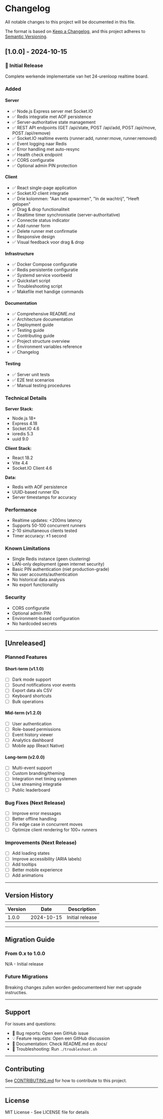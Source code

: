 # Changelog

All notable changes to this project will be documented in this file.

The format is based on [Keep a Changelog](https://keepachangelog.com/en/1.0.0/),
and this project adheres to [Semantic Versioning](https://semver.org/spec/v2.0.0.html).

## [1.0.0] - 2024-10-15

### 🎉 Initial Release

Complete werkende implementatie van het 24-urenloop realtime board.

### Added

#### Server
- ✅ Node.js Express server met Socket.IO
- ✅ Redis integratie met AOF persistence
- ✅ Server-authoritative state management
- ✅ REST API endpoints (GET /api/state, POST /api/add, POST /api/move, POST /api/remove)
- ✅ Socket.IO realtime events (runner:add, runner:move, runner:removed)
- ✅ Event logging naar Redis
- ✅ Error handling met auto-resync
- ✅ Health check endpoint
- ✅ CORS configuratie
- ✅ Optional admin PIN protection

#### Client
- ✅ React single-page application
- ✅ Socket.IO client integratie
- ✅ Drie kolommen: "Aan het opwarmen", "In de wachtrij", "Heeft gelopen"
- ✅ Drag & drop functionaliteit
- ✅ Realtime timer synchronisatie (server-authoritative)
- ✅ Connectie status indicator
- ✅ Add runner form
- ✅ Delete runner met confirmatie
- ✅ Responsive design
- ✅ Visual feedback voor drag & drop

#### Infrastructure
- ✅ Docker Compose configuratie
- ✅ Redis persistentie configuratie
- ✅ Systemd service voorbeeld
- ✅ Quickstart script
- ✅ Troubleshooting script
- ✅ Makefile met handige commands

#### Documentation
- ✅ Comprehensive README.md
- ✅ Architecture documentation
- ✅ Deployment guide
- ✅ Testing guide
- ✅ Contributing guide
- ✅ Project structure overview
- ✅ Environment variables reference
- ✅ Changelog

#### Testing
- ✅ Server unit tests
- ✅ E2E test scenarios
- ✅ Manual testing procedures

### Technical Details

**Server Stack:**
- Node.js 18+
- Express 4.18
- Socket.IO 4.6
- ioredis 5.3
- uuid 9.0

**Client Stack:**
- React 18.2
- Vite 4.4
- Socket.IO Client 4.6

**Data:**
- Redis with AOF persistence
- UUID-based runner IDs
- Server timestamps for accuracy

### Performance

- Realtime updates: <200ms latency
- Supports 50-100 concurrent runners
- 2-10 simultaneous clients tested
- Timer accuracy: ±1 second

### Known Limitations

- Single Redis instance (geen clustering)
- LAN-only deployment (geen internet security)
- Basic PIN authentication (niet production-grade)
- No user accounts/authentication
- No historical data analysis
- No export functionality

### Security

- CORS configuratie
- Optional admin PIN
- Environment-based configuration
- No hardcoded secrets

---

## [Unreleased]

### Planned Features

#### Short-term (v1.1.0)
- [ ] Dark mode support
- [ ] Sound notifications voor events
- [ ] Export data als CSV
- [ ] Keyboard shortcuts
- [ ] Bulk operations

#### Mid-term (v1.2.0)
- [ ] User authentication
- [ ] Role-based permissions
- [ ] Event history viewer
- [ ] Analytics dashboard
- [ ] Mobile app (React Native)

#### Long-term (v2.0.0)
- [ ] Multi-event support
- [ ] Custom branding/theming
- [ ] Integration met timing systemen
- [ ] Live streaming integratie
- [ ] Public leaderboard

### Bug Fixes (Next Release)

- [ ] Improve error messages
- [ ] Better offline handling
- [ ] Fix edge case in concurrent moves
- [ ] Optimize client rendering for 100+ runners

### Improvements (Next Release)

- [ ] Add loading states
- [ ] Improve accessibility (ARIA labels)
- [ ] Add tooltips
- [ ] Better mobile experience
- [ ] Add animations

---

## Version History

| Version | Date | Description |
|---------|------|-------------|
| 1.0.0 | 2024-10-15 | Initial release |

---

## Migration Guide

### From 0.x to 1.0.0

N/A - Initial release

### Future Migrations

Breaking changes zullen worden gedocumenteerd hier met upgrade instructies.

---

## Support

For issues and questions:
- 🐛 Bug reports: Open een GitHub issue
- 💡 Feature requests: Open een GitHub discussion
- 📖 Documentation: Check README.md en docs/
- 🔧 Troubleshooting: Run `./troubleshoot.sh`

---

## Contributing

See [CONTRIBUTING.md](CONTRIBUTING.md) for how to contribute to this project.

---

## License

MIT License - See LICENSE file for details
